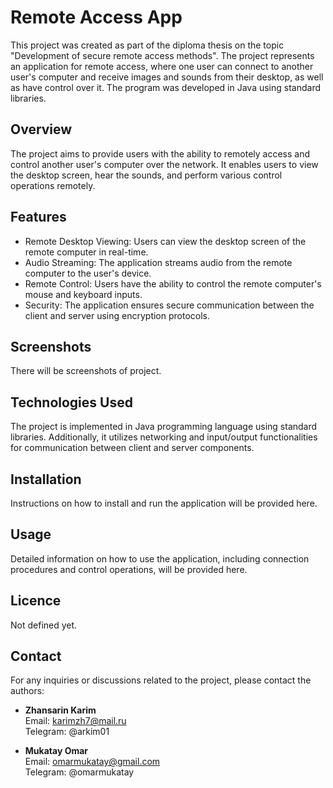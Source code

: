 # Remote Access App

This project was created as part of the diploma thesis on the topic "Development of secure remote access methods". The project represents an application for remote access, where one user can connect to another user's computer and receive images and sounds from their desktop, as well as have control over it. The program was developed in Java using standard libraries.

## Overview

The project aims to provide users with the ability to remotely access and control another user's computer over the network. It enables users to view the desktop screen, hear the sounds, and perform various control operations remotely.

## Features

* Remote Desktop Viewing: Users can view the desktop screen of the remote computer in real-time.
* Audio Streaming: The application streams audio from the remote computer to the user's device.
* Remote Control: Users have the ability to control the remote computer's mouse and keyboard inputs.
* Security: The application ensures secure communication between the client and server using encryption protocols.

## Screenshots

There will be screenshots of project.

## Technologies Used

The project is implemented in Java programming language using standard libraries. Additionally, it utilizes networking and input/output functionalities for communication between client and server components.

## Installation

Instructions on how to install and run the application will be provided here.

## Usage

Detailed information on how to use the application, including connection procedures and control operations, will be provided here.

## Licence

Not defined yet.

## Contact

For any inquiries or discussions related to the project, please contact the authors:

* **Zhansarin Karim**\
  Email: karimzh7@mail.ru\
  Telegram: @arkim01

* **Mukatay Omar**\
  Email: omarmukatay@gmail.com\
  Telegram: @omarmukatay
